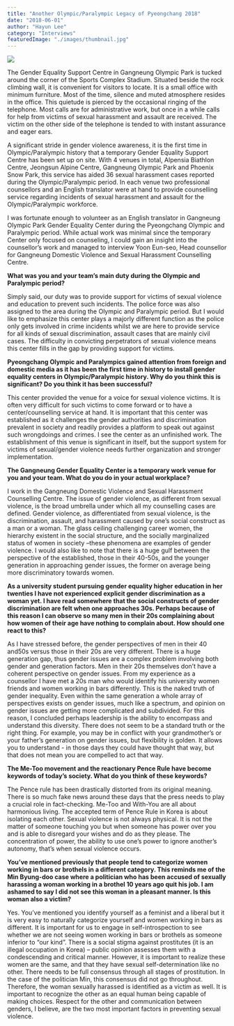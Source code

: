 ```yaml
---
title: "Another Olympic/Paralympic Legacy of Pyeongchang 2018"
date: "2018-06-01"
author: "Hayun Lee"
category: "Interviews"
featuredImage: "./images/thumbnail.jpg"
---
```


![](/images/thumbnail.jpg)

The Gender Equality Support Centre in Gangneung Olympic Park is tucked around the corner of the Sports Complex Stadium. Situated beside the rock climbing wall, it is convenient for visitors to locate. It is a small office with minimum furniture. Most of the time, silence and muted atmosphere resides in the office. This quietude is pierced by the occasional ringing of the telephone. Most calls are for administrative work, but once in a while calls for help from victims of sexual harassment and assault are received. The victim on the other side of the telephone is tended to with instant assurance and eager ears.

A significant stride in gender violence awareness, it is the first time in Olympic/Paralympic history that a temporary Gender Equality Support Centre has been set up on site. With 4 venues in total, Alpensia Biathlon Centre, Jeongsun Alpine Centre, Gangneung Olympic Park and Phoenix Snow Park, this service has aided 36 sexual harassment cases reported during the Olympic/Paralympic period. In each venue two professional counsellors and an English translator were at hand to provide counselling service regarding incidents of sexual harassment and assault for the Olympic/Paralympic workforce.

I was fortunate enough to volunteer as an English translator in Gangneung Olympic Park Gender Equality Center during the Pyeongchang Olympic and Paralympic period. While actual work was minimal since the temporary Center only focused on counseling, I could gain an insight into the counsellor’s work and managed to interview Yoon Eun-seo, Head counsellor for Gangneung Domestic Violence and Sexual Harassment Counselling Centre.

**What was you and your team’s main duty during the Olympic and Paralympic period?**

Simply said, our duty was to provide support for victims of sexual violence and education to prevent such incidents. The police force was also assigned to the area during the Olympic and Paralympic period. But I would like to emphasize this center plays a majorly different function as the police only gets involved in crime incidents whilst we are here to provide service for all kinds of sexual discrimination, assault cases that are mainly civil cases. The difficulty in convicting perpetrators of sexual violence means this center fills in the gap by providing support for victims.

**Pyeongchang Olympic and Paralympics gained attention from foreign and domestic media as it has been the first time in history to install gender equality centers in Olympic/Paralympic history. Why do you think this is significant? Do you think it has been successful?**

This center provided the venue for a voice for sexual violence victims. It is often very difficult for such victims to come forward or to have a center/counselling service at hand. It is important that this center was established as it challenges the gender authorities and discrimination prevalent in society and readily provides a platform to speak out against such wrongdoings and crimes. I see the center as an unfinished work. The establishment of this venue is significant in itself, but the support system for victims of sexual/gender violence needs further organization and stronger implementation.

**The Gangneung Gender Equality Center is a temporary work venue for you and your team. What do you do in your actual workplace?**

I work in the Gangneung Domestic Violence and Sexual Harassment Counselling Centre. The issue of gender violence, as different from sexual violence, is the broad umbrella under which all my counselling cases are defined. Gender violence, as differentiated from sexual violence, is the discrimination, assault, and harassment caused by one’s social construct as a man or a woman. The glass ceiling challenging career women, the hierarchy existent in the social structure, and the socially marginalized status of women in society –these phenomena are examples of gender violence. I would also like to note that there is a huge gulf between the perspective of the established, those in their 40-50s, and the younger generation in approaching gender issues, the former on average being more discriminatory towards women.

**As a university student pursuing gender equality higher education in her twenties I have not experienced explicit gender discrimination as a woman yet. I have read somewhere that the social constructs of gender discrimination are felt when one approaches 30s. Perhaps because of this reason I can observe so many men in their 20s complaining about how women of their age have nothing to complain about. How should one react to this?**

As I have stressed before, the gender perspectives of men in their 40 and50s versus those in their 20s are very different. There is a huge generation gap, thus gender issues are a complex problem involving both gender and generation factors. Men in their 20s themselves don’t have a coherent perspective on gender issues. From my experience as a counsellor I have met a 20s man who would identify his university women friends and women working in bars differently. This is the naked truth of gender inequality. Even within the same generation a whole array of perspectives exists on gender issues, much like a spectrum, and opinion on gender issues are getting more complicated and subdivided. For this reason, I concluded perhaps leadership is the ability to encompass and understand this diversity. There does not seem to be a standard truth or the right thing. For example, you may be in conflict with your grandmother’s or your father’s generation on gender issues, but flexibility is golden. It allows you to understand - in those days they could have thought that way, but that does not mean you are compelled to act that way.

**The Me-Too movement and the reactionary Pence Rule have become keywords of today’s society. What do you think of these keywords?**

The Pence rule has been drastically distorted from its original meaning. There is so much fake news around these days that the press needs to play a crucial role in fact-checking. Me-Too and With-You are all about harmonious living. The accepted term of Pence Rule in Korea is about isolating each other. Sexual violence is not always physical. It is not the matter of someone touching you but when someone has power over you and is able to disregard your wishes and do as they please. The concentration of power, the ability to use one’s power to ignore another’s autonomy, that’s when sexual violence occurs.

**You’ve mentioned previously that people tend to categorize women working in bars or brothels in a different category. This reminds me of the Min Byung-doo case where a politician who has been accused of sexually harassing a woman working in a brothel 10 years ago quit his job. I am ashamed to say I did not see this woman in a pleasant manner. Is this woman also a victim?**

Yes. You’ve mentioned you identify yourself as a feminist and a liberal but it is very easy to naturally categorize yourself and women working in bars as different. It is important for us to engage in self-introspection to see whether we are not seeing women working in bars or brothels as someone inferior to “our kind”. There is a social stigma against prostitutes (it is an illegal occupation in Korea) – public opinion assesses them with a condescending and critical manner. However, it is important to realize these women are the same, and that they have sexual self-determination like no other. There needs to be full consensus through all stages of prostitution. In the case of the politician Min, this consensus did not go throughout. Therefore, the woman sexually harassed is identified as a victim as well. It is important to recognize the other as an equal human being capable of making choices. Respect for the other and communication between genders, I believe, are the two most important factors in preventing sexual violence.
